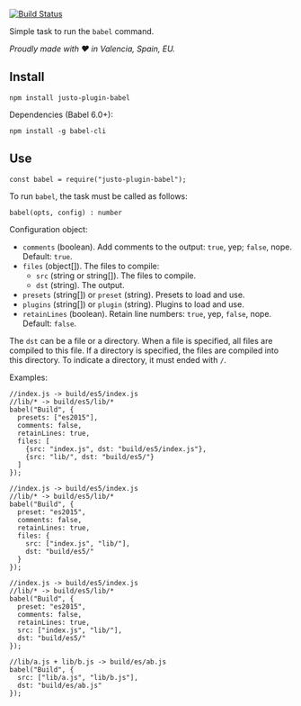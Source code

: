 [![Build Status](https://travis-ci.org/justojsp/justo-plugin-babel.svg)](https://travis-ci.org/justojsp/justo-plugin-babel)

Simple task to run the `babel` command.

*Proudly made with ♥ in Valencia, Spain, EU.*

## Install

```
npm install justo-plugin-babel
```

Dependencies (Babel 6.0+):

```
npm install -g babel-cli
```

## Use

```
const babel = require("justo-plugin-babel");
```

To run `babel`, the task must be called as follows:

```
babel(opts, config) : number
```

Configuration object:

- `comments` (boolean). Add comments to the output: `true`, yep; `false`, nope. Default: `true`.
- `files` (object[]). The files to compile:
  - `src` (string or string[]). The files to compile.
  - `dst` (string). The output.
- `presets` (string[]) or `preset` (string). Presets to load and use.
- `plugins` (string[]) or `plugin` (string). Plugins to load and use.
- `retainLines` (boolean). Retain line numbers: `true`, yep, `false`, nope. Default: `false`.

The `dst` can be a file or a directory. When a file is specified, all files are compiled to this
file. If a directory is specified, the files are compiled into this directory. To indicate
a directory, it must ended with `/`.

Examples:

```
//index.js -> build/es5/index.js
//lib/* -> build/es5/lib/*
babel("Build", {
  presets: ["es2015"],
  comments: false,
  retainLines: true,
  files: [
    {src: "index.js", dst: "build/es5/index.js"},
    {src: "lib/", dst: "build/es5/"}
  ]
});

//index.js -> build/es5/index.js
//lib/* -> build/es5/lib/*
babel("Build", {
  preset: "es2015",
  comments: false,
  retainLines: true,
  files: {
    src: ["index.js", "lib/"],
    dst: "build/es5/"
  }
});

//index.js -> build/es5/index.js
//lib/* -> build/es5/lib/*
babel("Build", {
  preset: "es2015",
  comments: false,
  retainLines: true,
  src: ["index.js", "lib/"],
  dst: "build/es5/"
});

//lib/a.js + lib/b.js -> build/es/ab.js
babel("Build", {
  src: ["lib/a.js", "lib/b.js"],
  dst: "build/es/ab.js"
});
```
